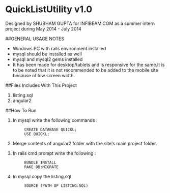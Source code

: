 # QuickListUtility v1.0
Designed by SHUBHAM GUPTA for INFIBEAM.COM as a summer intern project during May 2014 - July 2014

##GENERAL USAGE NOTES
* Windows PC with rails environment installed
* mysql should be installed as well
* mysql and mysql2 gems installed
* It has been made for desktop/tablets and is responsive for the same.It is to be noted that it is not recommended to be added to the mobile site because of low screen width.

##Files Includes With This Project
1. listing.sql
2. angular2

##How To Run
1. In mysql write the following commands :
			
			CREATE DATABASE QUICKL;
			USE QUICKL;

2. Merge contents of angular2 folder with the site's main project folder.

3. In rails cmd prompt write the following :

			BUNDLE INSTALL
			RAKE DB:MIGRATE

4. In mysql copy the listing.sql

			SOURCE (PATH OF LISTING.SQL)